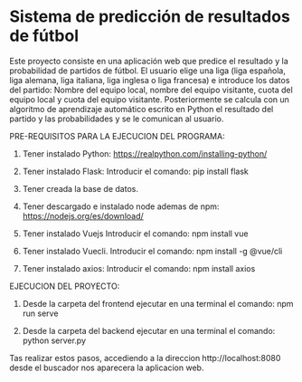 # Sistema de predicción de resultados de fútbol
Este proyecto consiste en una aplicación web que predice el resultado y la probabilidad de partidos de fútbol. El usuario elige una liga (liga española, liga alemana, liga italiana, liga inglesa o liga francesa) e introduce los datos del partido: Nombre del equipo local, nombre del equipo visitante, cuota del equipo local y cuota del equipo visitante. Posteriormente se calcula con un algoritmo de aprendizaje automático escrito en Python el resultado del partido y las probabilidades y se le comunican al usuario.


PRE-REQUISITOS PARA LA EJECUCION DEL PROGRAMA:

1. Tener instalado Python:
https://realpython.com/installing-python/

2. Tener instalado Flask:
Introducir el comando: pip install flask

3. Tener creada la base de datos.

4. Tener descargado e instalado node ademas de npm:
https://nodejs.org/es/download/

5. Tener instalado Vuejs
Introducir el comando: npm install vue

6. Tener instalado Vuecli.
Introducir el comando: npm install -g @vue/cli

7. Tener instalado axios:
Introducir el comando: npm install axios


EJECUCION DEL PROYECTO:

1. Desde la carpeta del frontend ejecutar en una terminal el comando: npm run serve

2. Desde la carpeta del backend ejecutar en una terminal el comando: python server.py



Tas realizar estos pasos, accediendo a la direccion http://localhost:8080 desde el buscador nos aparecera la aplicacion web.

